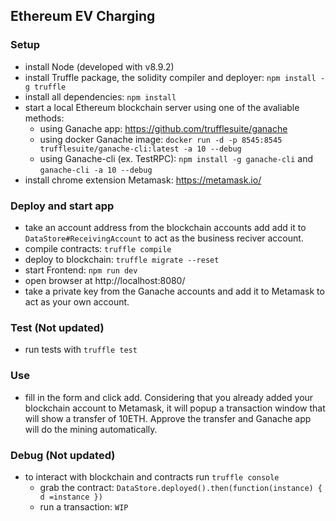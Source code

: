 ## Ethereum EV Charging

### Setup
- install Node (developed with v8.9.2)
- install Truffle package, the solidity compiler and deployer: `npm install -g truffle`
- install all dependencies: `npm install`
- start a local Ethereum blockchain server using one of the avaliable methods:
    - using Ganache app: https://github.com/trufflesuite/ganache
    - using docker Ganache image: `docker run -d -p 8545:8545 trufflesuite/ganache-cli:latest -a 10 --debug`
    - using Ganache-cli (ex. TestRPC): `npm install -g ganache-cli` and `ganache-cli -a 10 --debug`
- install chrome extension Metamask: https://metamask.io/

### Deploy and start app
- take an account address from the blockchain accounts add add it to `DataStore#ReceivingAccount` to act as the business reciver account.
- compile contracts: `truffle compile`
- deploy to blockchain: `truffle migrate --reset`
- start Frontend: `npm run dev`
- open browser at http://localhost:8080/
- take a private key from the Ganache accounts and add it to Metamask to act as your own account.

### Test (Not updated)
- run tests with `truffle test`

### Use
- fill in the form and click add. Considering that you already added your blockchain account to Metamask, it will popup a transaction window that will show a transfer of 10ETH. Approve the transfer and Ganache app will do the mining automatically.

### Debug (Not updated)
- to interact with blockchain and contracts run `truffle console`
    - grab the contract: `DataStore.deployed().then(function(instance) { d =instance })`
    - run a transaction: `WIP`
